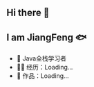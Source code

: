 ## Hi there 👋

<!--
**Luna-JiangFeng/Luna-JiangFeng** is a ✨ _special_ ✨ repository because its `README.md` (this file) appears on your GitHub profile.

Here are some ideas to get you started:

- 🔭 I’m currently working on ...
- 🌱 I’m currently learning ...
- 👯 I’m looking to collaborate on ...
- 🤔 I’m looking for help with ...
- 💬 Ask me about ...
- 📫 How to reach me: ...
- 😄 Pronouns: ...
- ⚡ Fun fact: ...
-->
## I am JiangFeng 🐟

- 🐧 Java全栈学习者
- 👨‍💻 经历：Loading...
- 🏡 作品：Loading...

